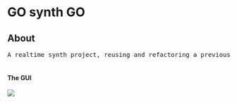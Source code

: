 <h1>GO synth GO</h1>
<h2>About</h2>
<pre>
A realtime synth project, reusing and refactoring a previous project: <a href="https://github.com/hodeiez/SIMPLE_SYNTH">Simple synth</a>


</pre>
<h4>The GUI</h4>
<image src="panelPic.png">